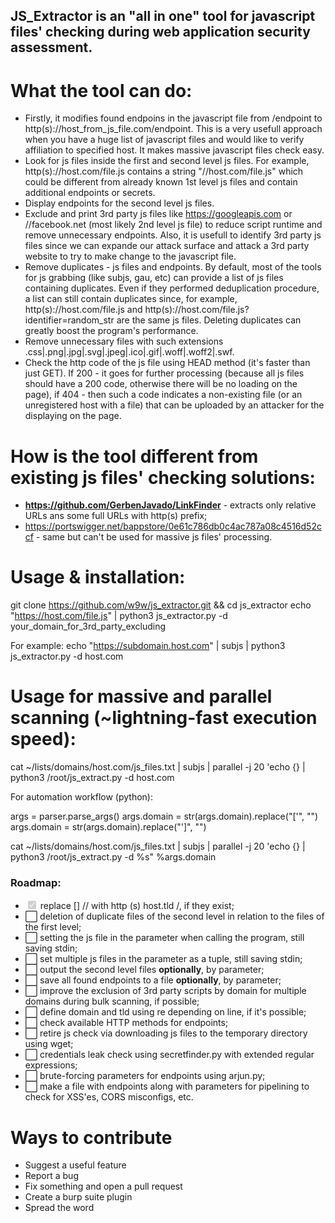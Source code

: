 ## JS_Extractor is an "all in one" tool for javascript files' checking during web application security assessment.

# What the tool can do:

- Firstly, it modifies found endpoins in the javascript file from /endpoint to http(s)://host_from_js_file.com/endpoint. This is a very usefull approach when you have a huge list of javascript files and would like to verify affiliation to specified host. It makes massive javascript files check easy.
- Look for js files inside the first and second level js files. For example, http(s)://host.com/file.js contains a string "//host.com/file.js" which could be different from already known 1st level js files and contain additional endpoints or secrets.
- Display endpoints for the second level js files.
- Exclude and print 3rd party js files like https://googleapis.com or //facebook.net (most likely 2nd level js file) to reduce script runtime and remove unnecessary endpoints. Also, it is usefull to identify 3rd party js files since we can expande our attack surface and attack a 3rd party website to try to make change to the javascript file.
- Remove duplicates - js files and endpoints. By default, most of the tools for js grabbing (like subjs, gau, etc) can provide a list of js files containing duplicates. Even if they performed deduplication procedure, a list can still contain duplicates since, for example, http(s)://host.com/file.js and http(s)://host.com/file.js?identifier=random_str are the same js files. Deleting duplicates can greatly boost the program's performance.
- Remove unnecessary files with such extensions .css|.png|.jpg|.svg|.jpeg|.ico|.gif|.woff|.woff2|.swf.
- Check the http code of the js file using HEAD method (it's faster than just GET). If 200 - it goes for further processing (because all js files should have a 200 code, otherwise there will be no loading on the page), if 404 - then such a code indicates a non-existing file (or an unregistered host with a file) that can be uploaded by an attacker for the displaying on the page.


# How is the tool different from existing js files' checking solutions:
- **https://github.com/GerbenJavado/LinkFinder** - extracts only relative URLs ans some full URLs with http(s) prefix;
- https://portswigger.net/bappstore/0e61c786db0c4ac787a08c4516d52ccf - same but can't be used for massive js files' processing.

# Usage & installation:
git clone https://github.com/w9w/js_extractor.git && cd js_extractor
echo "https://host.com/file.js" | python3 js_extractor.py -d your_domain_for_3rd_party_excluding

For example:
echo "https://subdomain.host.com" | subjs | python3 js_extractor.py -d host.com

# Usage for massive and parallel scanning (~lightning-fast execution speed):

cat ~/lists/domains/host.com/js_files.txt | subjs | parallel -j 20 'echo {} | python3 /root/js_extract.py -d host.com

For automation workflow (python):

args = parser.parse_args()
args.domain = str(args.domain).replace("['", "")
args.domain = str(args.domain).replace("']", "")

cat ~/lists/domains/host.com/js_files.txt | subjs | parallel -j 20 'echo {} | python3 /root/js_extract.py -d %s" %args.domain


### Roadmap:

- <input type="checkbox" disabled checked /> replace \[] // with http (s) host.tld /, if they exist;
- ⬜️ deletion of duplicate files of the second level in relation to the files of the first level;
- ⬜️ setting the js file in the parameter when calling the program, still saving stdin;
- ⬜️ set multiple js files in the parameter as a tuple, still saving stdin;
- ⬜️ output the second level files **optionally**, by parameter;
- ⬜️ save all found endpoints to a file **optionally**, by parameter;
- ⬜️ improve the exclusion of 3rd party scripts by domain for multiple domains during bulk scanning, if possible;
- ⬜️ define domain and tld using re depending on line, if it's possible;
- ⬜️ check available HTTP methods for endpoints;
- ⬜️ retire js check via downloading js files to the temporary directory using wget;
- ⬜️ credentials leak check using secretfinder.py with extended regular expressions;
- ⬜️ brute-forcing parameters for endpoints using arjun.py;
- ⬜️ make a file with endpoints along with parameters for pipelining to check for XSS'es, CORS misconfigs, etc.


# Ways to contribute

- Suggest a useful feature
- Report a bug
- Fix something and open a pull request
- Create a burp suite plugin
- Spread the word
